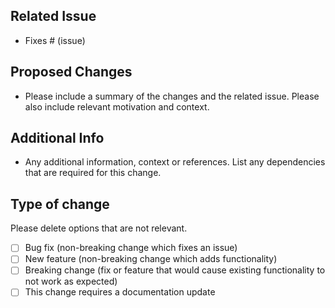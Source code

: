 ## Related Issue

- Fixes # (issue)

## Proposed Changes 

- Please include a summary of the changes and the related issue. Please also include relevant motivation and context.

## Additional Info

- Any additional information, context or references. List any dependencies that are required for this change.

## Type of change

Please delete options that are not relevant.

- [ ] Bug fix (non-breaking change which fixes an issue)
- [ ] New feature (non-breaking change which adds functionality)
- [ ] Breaking change (fix or feature that would cause existing functionality to not work as expected)
- [ ] This change requires a documentation update